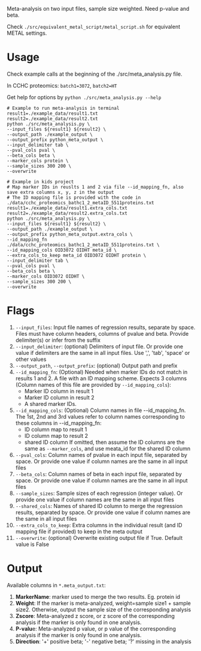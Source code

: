 Meta-analysis on two input files, sample size weighted. Need p-value and beta.

Check ```./src/equivalent_metal_script/metal_script.sh``` for equivalent METAL settings.

# Usage
Check example calls at the beginning of the ./src/meta_analysis.py file.

In CCHC proteomics: ```batch1=3072```, ```batch2=HT```

Get help for options by ```python ./src/meta_analysis.py --help```

```
# Example to run meta-analysis in terminal
result1=./example_data/result1.txt
result2=./example_data/result2.txt
python ./src/meta_analysis.py \
--input_files ${result1} ${result2} \
--output_path ./example_output \
--output_prefix python_meta_output \
--input_delimiter tab \
--pval_cols pval \
--beta_cols beta \
--marker_cols protein \
--sample_sizes 300 200 \
--overwrite

# Example in kids project
# Map marker IDs in reuslts 1 and 2 via file --id_mapping_fn, also save extra columns x, y, z in the output
# The ID mapping file is provided with the code in ./data/cchc_proteomics_bathc1_2_metaID_5511proteins.txt
result1=./example_data/result1.extra_cols.txt
result2=./example_data/result2.extra_cols.txt
python ./src/meta_analysis.py \
--input_files ${result1} ${result2} \
--output_path ./example_output \
--output_prefix python_meta_output.extra_cols \
--id_mapping_fn ./data/cchc_proteomics_bathc1_2_metaID_5511proteins.txt \
--id_mapping_cols OID3072 OIDHT meta_id \
--extra_cols_to_keep meta_id OID3072 OIDHT protein \
--input_delimiter tab \
--pval_cols pval \
--beta_cols beta \
--marker_cols OID3072 OIDHT \
--sample_sizes 300 200 \
--overwrite

```

# Flags
1. ```--input_files```: Input file names of regression results, separate by space. Files must have column headers, columns of pvalue and beta. Provide delimiter(s) or infer from the suffix
2. ```--input_delimiter```: (optional) Delimiters of input file. Or provide one value if delimiters are the same in all input files. Use ',', 'tab', 'space' or other values
3. ```--output_path```, ```--output_prefix```: (optional) Output path and prefix
4. ```--id_mapping_fn```: (Optional) Needed when marker IDs do not match in results 1 and 2. A file with an ID mapping scheme. Expects 3 columns (Column names of this file are provided by ```--id_mapping_cols```):
    * Marker ID column in result 1
    * Marker ID column in result 2
    * A shared marker IDs.
6. ```--id_mapping_cols```: (Optional) Column names in file --id_mapping_fn. The 1st, 2nd and 3rd values refer to column names corresponding to these columns in --id_mapping_fn:
    * ID column map to result 1
    * ID column map to result 2
    * shared ID column 
    If omitted, then assume the ID columns are the same as ```--marker_cols```, and use meata_id for the shared ID column 
7. ```--pval_cols```: Column names of pvalue in each input file, separated by space. Or provide one value if column names are the same in all input files
8. ```--beta_cols```: Column names of beta in each input file, separated by space. Or provide one value if column names are the same in all input files
9. ```--sample_sizes```: Sample sizes of each regression (integer value). Or provide one value if column names are the same in all input files
10. ```--shared_cols```: Names of shared ID column to merge the regression results, separated by space. Or provide one value if column names are the same in all input files
11. ```--extra_cols_to_keep```: Extra columns in the individual result (and ID mapping file if provided) to keep in the meta output
12. ```--overwrite```: (optional) Overwrite existing output file if True. Default value is False


# Output
Available columns in ```*.meta_output.txt```:

1. **MarkerName**: marker used to merge the two results. Eg. protein id
2. **Weight**: If the marker is meta-analyzed, weight=sample size1 + sample size2. Otherwise, output the sample size of the corresponding analysis
3. **Zscore**: Meta-analyzed z score, or z score of the corresponding analysis if the marker is only found in one analysis.
4. **P-valu**e: Meta-analyzed p value, or p value of the corresponding analysis if the marker is only found in one analysis.
5. **Direction**: '+' positive beta; '-' negative beta; '?' missing in the analysis
   